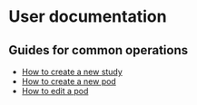 # User documentation

## Guides for common operations
- [How to create a new study](./how-to-create-a-new-study.md)
- [How to create a new pod](./how-to-create-a-new-pod.md)
- [How to edit a pod](./how-to-edit-a-pod.md)